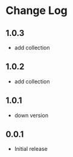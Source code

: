 # Change Log
## 1.0.3
* add collection
## 1.0.2
* add collection
## 1.0.1
* down version

## 0.0.1
* Initial release